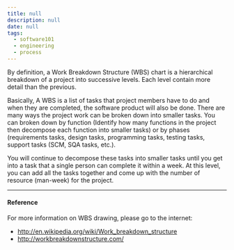 ```yaml
---
title: null
description: null
date: null
tags:
  - software101
  - engineering
  - process
---
```


By definition, a Work Breakdown Structure (WBS) chart is a hierarchical breakdown of a project into successive levels. Each level contain more detail than the previous.

Basically, A WBS is a list of tasks that project members have to do and when they are completed, the software product will also be done. There are many ways the project work can be broken down into smaller tasks. You can broken down by function (Identify how many functions in the project then decompose each function into smaller tasks) or by phases (requirements tasks, design tasks, programming tasks, testing tasks, support tasks (SCM, SQA tasks, etc.).

You will continue to decompose these tasks into smaller tasks until you get into a task that a single person can complete it within a week. At this level, you can add all the tasks together and come up with the number of resource (man-week) for the project.

---

#### Reference

For more information on WBS drawing, please go to the internet:

- http://en.wikipedia.org/wiki/Work_breakdown_structure
- http://workbreakdownstructure.com/
